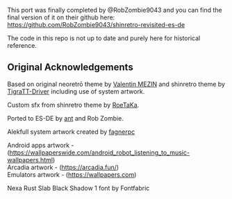 This port was finally completed by @RobZombie9043 and you can find the final version of it on their github here: https://github.com/RobZombie9043/shinretro-revisited-es-de

The code in this repo is not up to date and purely here for historical reference.

## **Original Acknowledgements**

Based on original neoretrō theme by [Valentin MEZIN](https://github.com/valsou) and shinretro theme by [TigraTT-Driver](https://github.com/TigraTT-Driver) including use of system artwork.  

Custom sfx from shinretro theme by [RoeTaKa](https://www.youtube.com/channel/UCAbHcM41hzH9lku_3XqFYZg).  

Ported to ES-DE by [ant](https://github.com/anthonycaccese) and Rob Zombie.

Alekfull system artwork created by [fagnerpc](https://github.com/fagnerpc)

Android apps artwork - (https://wallpaperswide.com/android_robot_listening_to_music-wallpapers.html)  
Arcadia artwork - (https://arcadia.fun/)  
Emulators artwork - (https://wallpapers.com)  

Nexa Rust Slab Black Shadow 1 font by Fontfabric
